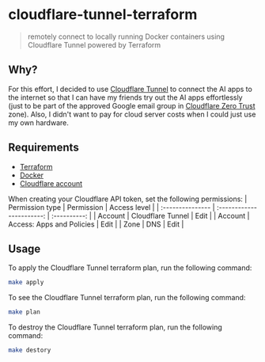 # cloudflare-tunnel-terraform
> remotely connect to locally running Docker containers using Cloudflare Tunnel powered by Terraform

## Why?
For this effort, I decided to use [Cloudflare Tunnel](https://developers.cloudflare.com/cloudflare-one/connections/connect-networks/) to connect the AI apps to the internet so that I can have my friends try out the AI apps effortlessly (just to be part of the approved Google email group in [Cloudflare Zero Trust](https://developers.cloudflare.com/cloudflare-one/) zone). Also, I didn't want to pay for cloud server costs when I could just use my own hardware.

## Requirements
- [Terraform](https://developer.hashicorp.com/terraform/install)
- [Docker](https://www.docker.com)
- [Cloudflare account](https://developers.cloudflare.com/cloudflare-one/connections/connect-networks/deployment-guides/terraform/)

When creating your Cloudflare API token, set the following permissions:
| Permission type	| Permission                | Access level |
| :---------------  | :-----------------------: | :----------: |
| Account	        | Cloudflare Tunnel	        | Edit         |
| Account	        | Access: Apps and Policies	| Edit         |
| Zone	            | DNS	                    | Edit         |

## Usage
To apply the Cloudflare Tunnel terraform plan, run the following command:
```bash
make apply
```

To see the Cloudflare Tunnel terraform plan, run the following command:
```bash
make plan
```

To destroy the Cloudflare Tunnel terraform plan, run the following command:
```bash
make destory
```
